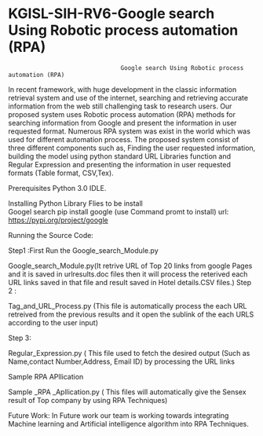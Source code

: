 # KGISL-SIH-RV6-Google search Using Robotic process automation (RPA)
                                    Google search Using Robotic process automation (RPA)
              
In recent framework, with huge development in the classic information retrieval system and use of the internet, searching and retrieving accurate information from the web still challenging task to research users. Our proposed system uses Robotic process automation (RPA) methods for searching information from Google and present the information in user requested format. Numerous RPA system was exist in the world which was used for different automation process.  The proposed system consist of three different components such as, Finding the user requested information, building the model using python standard URL Libraries function  and Regular Expression and presenting the information in user requested formats (Table format, CSV,Tex).


Prerequisites
Python 3.0 IDLE.   

Installing
Python Library Flies to be install       
Googel search 
pip install google (use Command promt to install)
url: https://pypi.org/project/google  

Running the Source Code:

Step1 :First Run the Google_search_Module.py

Google_search_Module.py(It retrive URL of Top 20 links from  google Pages and it is saved in urlresults.doc files then it will process the reterived each  URL links saved in that file and result saved in Hotel details.CSV files.)
Step 2 : 

Tag_and_URL_Process.py (This file is automatically process the each URL retreived from the previous results and it open the sublink of the each URLS according to the user input)

Step 3:

Regular_Expression.py ( This file used to fetch the desired output (Such as Name,contact Number,Address, Email ID) by processing the URL links

Sample RPA  APllication 

Sample _RPA _Apllication.py ( This files  will automatically give the Sensex result of Top company by using RPA Techniques) 

Future Work: 
        In Future work our team is working towards integrating Machine learning and Artificial intelligence algorithm into RPA Techniques.  


